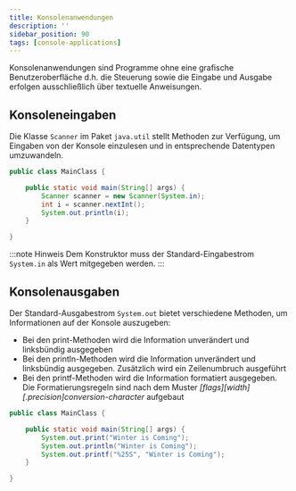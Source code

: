 ```yaml
---
title: Konsolenanwendungen
description: ''
sidebar_position: 90
tags: [console-applications]
---
```


Konsolenanwendungen sind Programme ohne eine grafische Benutzeroberfläche d.h. die Steuerung sowie die Eingabe und Ausgabe erfolgen ausschließlich über textuelle Anweisungen.

## Konsoleneingaben
Die Klasse `Scanner` im Paket `java.util` stellt Methoden zur Verfügung, um Eingaben von der Konsole einzulesen und in entsprechende Datentypen umzuwandeln.

```java
public class MainClass {

    public static void main(String[] args) {
        Scanner scanner = new Scanner(System.in);
        int i = scanner.nextInt();
        System.out.println(i);
    }

}
```

:::note Hinweis
Dem Konstruktor muss der Standard-Eingabestrom `System.in` als Wert mitgegeben werden.
:::

## Konsolenausgaben
Der Standard-Ausgabestrom `System.out` bietet verschiedene Methoden, um Informationen auf der Konsole auszugeben:
- Bei den print-Methoden wird die Information unverändert und linksbündig ausgegeben
- Bei den println-Methoden wird die Information unverändert und linksbündig ausgegeben. Zusätzlich wird ein Zeilenumbruch ausgeführt
- Bei den printf-Methoden wird die Information formatiert ausgegeben. Die Formatierungsregeln sind nach dem Muster _[flags]\[width][.precision]conversion-character_  aufgebaut

```java
public class MainClass {

    public static void main(String[] args) {
        System.out.print("Winter is Coming");
        System.out.println("Winter is Coming");
        System.out.printf("%25S", "Winter is Coming");
    }

}
```